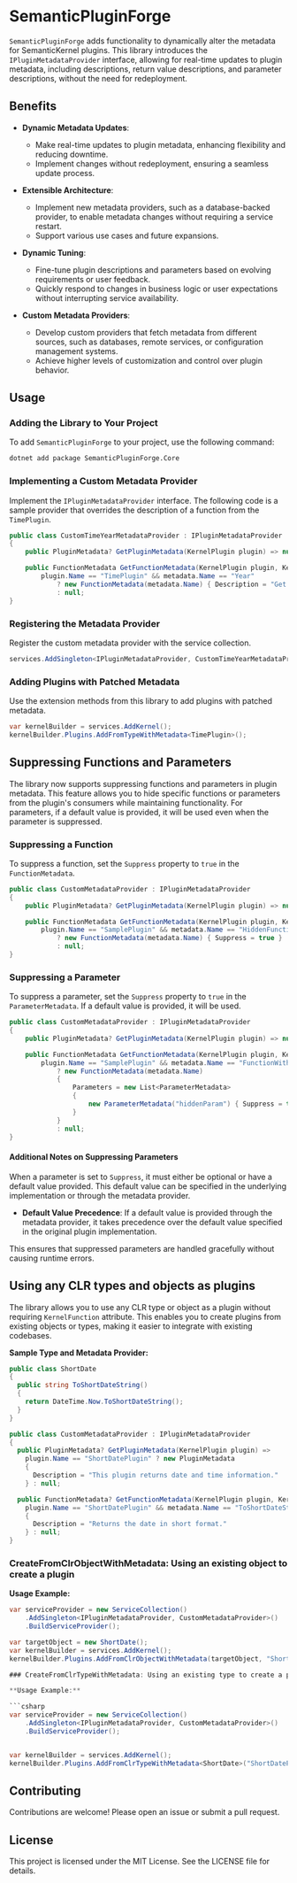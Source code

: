 # SemanticPluginForge

`SemanticPluginForge` adds functionality to dynamically alter the metadata for SemanticKernel plugins. This library introduces the `IPluginMetadataProvider` interface, allowing for real-time updates to plugin metadata, including descriptions, return value descriptions, and parameter descriptions, without the need for redeployment.

## Benefits

- **Dynamic Metadata Updates**:
  - Make real-time updates to plugin metadata, enhancing flexibility and reducing downtime.
  - Implement changes without redeployment, ensuring a seamless update process.

- **Extensible Architecture**:
  - Implement new metadata providers, such as a database-backed provider, to enable metadata changes without requiring a service restart.
  - Support various use cases and future expansions.

- **Dynamic Tuning**:
  - Fine-tune plugin descriptions and parameters based on evolving requirements or user feedback.
  - Quickly respond to changes in business logic or user expectations without interrupting service availability.

- **Custom Metadata Providers**:
  - Develop custom providers that fetch metadata from different sources, such as databases, remote services, or configuration management systems.
  - Achieve higher levels of customization and control over plugin behavior.

## Usage

### Adding the Library to Your Project
  
To add `SemanticPluginForge` to your project, use the following command:

```bash
dotnet add package SemanticPluginForge.Core
```

### Implementing a Custom Metadata Provider

Implement the `IPluginMetadataProvider` interface. The following code is a sample provider that overrides the description of a function from the `TimePlugin`.

```csharp
public class CustomTimeYearMetadataProvider : IPluginMetadataProvider
{
    public PluginMetadata? GetPluginMetadata(KernelPlugin plugin) => null;

    public FunctionMetadata GetFunctionMetadata(KernelPlugin plugin, KernelFunctionMetadata metadata) =>
        plugin.Name == "TimePlugin" && metadata.Name == "Year"
            ? new FunctionMetadata(metadata.Name) { Description = "Get the current year in 4-digit number format." }
            : null;
}
```

### Registering the Metadata Provider

Register the custom metadata provider with the service collection.

```csharp
services.AddSingleton<IPluginMetadataProvider, CustomTimeYearMetadataProvider>();
```

### Adding Plugins with Patched Metadata

Use the extension methods from this library to add plugins with patched metadata.

```csharp
var kernelBuilder = services.AddKernel();
kernelBuilder.Plugins.AddFromTypeWithMetadata<TimePlugin>();
```

## Suppressing Functions and Parameters

The library now supports suppressing functions and parameters in plugin metadata. This feature allows you to hide specific functions or parameters from the plugin's consumers while maintaining functionality. For parameters, if a default value is provided, it will be used even when the parameter is suppressed.

### Suppressing a Function

To suppress a function, set the `Suppress` property to `true` in the `FunctionMetadata`.

```csharp
public class CustomMetadataProvider : IPluginMetadataProvider
{
    public PluginMetadata? GetPluginMetadata(KernelPlugin plugin) => null;

    public FunctionMetadata GetFunctionMetadata(KernelPlugin plugin, KernelFunctionMetadata metadata) =>
        plugin.Name == "SamplePlugin" && metadata.Name == "HiddenFunction"
            ? new FunctionMetadata(metadata.Name) { Suppress = true }
            : null;
}
```

### Suppressing a Parameter

To suppress a parameter, set the `Suppress` property to `true` in the `ParameterMetadata`. If a default value is provided, it will be used.

```csharp
public class CustomMetadataProvider : IPluginMetadataProvider
{
    public PluginMetadata? GetPluginMetadata(KernelPlugin plugin) => null;

    public FunctionMetadata GetFunctionMetadata(KernelPlugin plugin, KernelFunctionMetadata metadata) =>
        plugin.Name == "SamplePlugin" && metadata.Name == "FunctionWithHiddenParameter"
            ? new FunctionMetadata(metadata.Name)
            {
                Parameters = new List<ParameterMetadata>
                {
                    new ParameterMetadata("hiddenParam") { Suppress = true, DefaultValue = "default" }
                }
            }
            : null;
}
```

#### Additional Notes on Suppressing Parameters

When a parameter is set to `Suppress`, it must either be optional or have a default value provided. This default value can be specified in the underlying implementation or through the metadata provider.

- **Default Value Precedence**: If a default value is provided through the metadata provider, it takes precedence over the default value specified in the original plugin implementation.

This ensures that suppressed parameters are handled gracefully without causing runtime errors.

## Using any CLR types and objects as plugins
  
The library allows you to use any CLR type or object as a plugin without requiring `KernelFunction` attribute. This enables you to create plugins from existing objects or types, making it easier to integrate with existing codebases.

**Sample Type and Metadata Provider:**

```csharp
public class ShortDate
{
  public string ToShortDateString()
  {
    return DateTime.Now.ToShortDateString();
  }
}

public class CustomMetadataProvider : IPluginMetadataProvider
{
  public PluginMetadata? GetPluginMetadata(KernelPlugin plugin) =>
    plugin.Name == "ShortDatePlugin" ? new PluginMetadata
    {
      Description = "This plugin returns date and time information."
    } : null;

  public FunctionMetadata? GetFunctionMetadata(KernelPlugin plugin, KernelFunctionMetadata metadata) =>
    plugin.Name == "ShortDatePlugin" && metadata.Name == "ToShortDateString" ? new FunctionMetadata(metadata.Name)
    {
      Description = "Returns the date in short format."
    } : null;
}
```

### CreateFromClrObjectWithMetadata: Using an existing object to create a plugin

**Usage Example:**

```csharp
var serviceProvider = new ServiceCollection()
    .AddSingleton<IPluginMetadataProvider, CustomMetadataProvider>()
    .BuildServiceProvider();

var targetObject = new ShortDate();
var kernelBuilder = services.AddKernel();
kernelBuilder.Plugins.AddFromClrObjectWithMetadata(targetObject, "ShortDatePlugin");```

### CreateFromClrTypeWithMetadata: Using an existing type to create a plugin

**Usage Example:**

```csharp
var serviceProvider = new ServiceCollection()
    .AddSingleton<IPluginMetadataProvider, CustomMetadataProvider>()
    .BuildServiceProvider();


var kernelBuilder = services.AddKernel();
kernelBuilder.Plugins.AddFromClrTypeWithMetadata<ShortDate>("ShortDatePlugin");
```

## Contributing

Contributions are welcome! Please open an issue or submit a pull request.

## License

This project is licensed under the MIT License. See the LICENSE file for details.